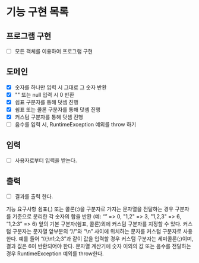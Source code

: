 # 기능 구현 목록

## 프로그램 구현
- [ ] 모든 객체를 이용하여 프로그램 구현

## 도메인
- [x] 숫자를 하나만 입력 시 그대로 그 숫자 반환
- [x] "" 또는 null 입력 시 0 반환
- [x] 쉼표 구분자를 통해 덧셈 진행
- [x] 쉼표 또는 콜론 구분자를 통해 덧셈 진행
- [x] 커스텀 구분자를 통해 덧셈 진행
- [ ] 음수를 입력 시, RuntimeException 예외를 throw 하기

## 입력
- [ ] 사용자로부터 입력을 받는다.

## 출력
- [ ] 결과를 출력 한다.


기능 요구사항
쉼표(,) 또는 콜론(:)을 구분자로 가지는 문자열을 전달하는 경우 
구분자를 기준으로 분리한 각 숫자의 합을 반환 (예: “” => 0, "1,2" => 3, "1,2,3" => 6, “1,2:3” => 6)
앞의 기본 구분자(쉼표, 콜론)외에 커스텀 구분자를 지정할 수 있다. 
커스텀 구분자는 문자열 앞부분의 “//”와 “\n” 사이에 위치하는 문자를 커스텀 구분자로 사용한다. 
예를 들어 “//;\n1;2;3”과 같이 값을 입력할 경우 커스텀 구분자는 세미콜론(;)이며, 결과 값은 6이 반환되어야 한다.
문자열 계산기에 숫자 이외의 값 또는 음수를 전달하는 경우 RuntimeException 예외를 throw한다.